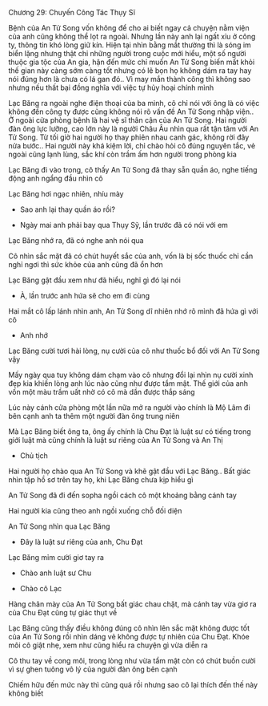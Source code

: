 




Chương 29: Chuyến Công Tác Thụy Sĩ

Bệnh của An Tử Song vốn không để cho ai biết ngay cả chuyện nằm viện của anh cũng không thể lọt ra ngoài. Nhưng lần này anh lại ngất xỉu ở công ty, thông tin khó lòng giữ kín. Hiện tại nhìn bằng mắt thường thì là sóng im biển lặng nhưng thật chỉ những người trong cuộc mới hiểu, một số người thuộc gia tộc của An gia, hận đến mức chỉ muốn An Tử Song biến mất khỏi thế gian này càng sớm càng tốt nhưng có lẽ bọn họ không dám ra tay hay nói đúng hơn là chưa có lá gan đó.. Vì may mắn thành công thì không sao nhưng nếu thất bại đồng nghĩa với việc tự hủy hoại chính mình

Lạc Băng ra ngoài nghe điện thoại của ba mình, cô chỉ nói với ông là có việc không đến công ty được cũng không nói rõ vấn đề An Tử Song nhập viện.. Ở ngoài cửa phòng bệnh là hai vệ sĩ thân cận của An Tử Song. Hai người đàn ông lực lưỡng, cao lớn này là người Châu Âu nhìn qua rất tận tâm với An Tử Song. Từ tối giờ hai người họ thay phiên nhau canh gác, không rời đây nửa bước.. Hai người này khá kiệm lời, chỉ chào hỏi cô đúng nguyên tắc, vẻ ngoài cũng lạnh lùng, sắc khí còn trầm ấm hơn người trong phòng kia

Lạc Băng đi vào trong, cô thấy An Tử Song đã thay sẵn quần áo, nghe tiếng động anh ngẩng đầu nhìn cô

Lạc Băng hơi ngạc nhiên, nhíu mày

- Sao anh lại thay quần áo rồi?

- Ngày mai anh phải bay qua Thụy Sỹ, lần trước đã có nói với em


Lạc Băng nhớ ra, đã có nghe anh nói qua

Cô nhìn sắc mặt đã có chút huyết sắc của anh, vốn là bị sốc thuốc chỉ cần nghỉ ngơi thì sức khỏe của anh cũng đã ổn hơn

Lạc Băng gật đầu xem như đã hiểu, nghĩ gì đó lại nói

- À, lần trước anh hứa sẽ cho em đi cùng

Hai mắt cô lấp lánh nhìn anh, An Tử Song dĩ nhiên nhớ rõ mình đã hứa gì với cô

- Anh nhớ

Lạc Băng cười tươi hài lòng, nụ cười của cô như thuốc bổ đối với An Tử Song vậy

Mấy ngày qua tuy không dám chạm vào cô nhưng đổi lại nhìn nụ cười xinh đẹp kia khiến lòng anh lúc nào cũng như được tẩm mật. Thế giới của anh vốn một màu trầm uất nhờ có cô mà dần được thắp sáng

Lúc này cánh cửa phòng một lần nữa mở ra người vào chính là Mộ Lâm đi bên cạnh anh ta thêm một người đàn ông trung niên


Mà Lạc Băng biết ông ta, ông ấy chính là Chu Đạt là luật sư có tiếng trong giới luật mà cũng chính là luật sư riêng của An Tử Song và An Thị

- Chủ tịch

Hai người họ chào qua An Tử Song và khẽ gật đầu với Lạc Băng.. Bất giác nhìn tập hồ sơ trên tay họ, khi Lạc Băng chưa kịp hiểu gì

An Tử Song đã đi đến sopha ngồi cách cô một khoảng bằng cánh tay

Hai người kia cũng theo anh ngồi xuống chỗ đối diện

An Tử Song nhìn qua Lạc Băng

- Đây là luật sư riêng của anh, Chu Đạt

Lạc Băng mỉm cười giơ tay ra

- Chào anh luật sư Chu

- Chào cô Lạc

Hàng chân mày của An Tử Song bất giác chau chặt, mà cánh tay vừa giơ ra của Chu Đạt cũng tự giác thụt về

Lạc Băng cũng thấy điều không đúng cô nhìn lên sắc mặt không được tốt của An Tử Song rồi nhìn dáng vẻ không được tự nhiên của Chu Đạt. Khóe môi cô giật nhẹ, xem như cũng hiểu ra chuyện gì vừa diễn ra

Cô thu tay về cong môi, trong lòng như vừa tẩm mật còn có chút buồn cười vì sự ghen tuông vô lý của người đàn ông bên cạnh

Chiếm hữu đến mức này thì cũng quá rồi nhưng sao cô lại thích đến thế này không biết




